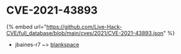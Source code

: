 # CVE-2021-43893
{% embed url="https://github.com/Live-Hack-CVE/full_database/blob/main/cves/2021/CVE-2021-43893.json" %}

* jbaines-r7 ~> [blankspace](https://www.alice-snow.ru/2021/database/cve-2021-43893/blankspace-jbaines-r7)